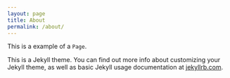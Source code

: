 ```yaml
---
layout: page
title: About
permalink: /about/
---
```


This is a example of a `Page`.

This is a Jekyll theme. You can find out more info about customizing your Jekyll theme, as well as basic Jekyll usage documentation at [jekyllrb.com](https://jekyllrb.com/).
